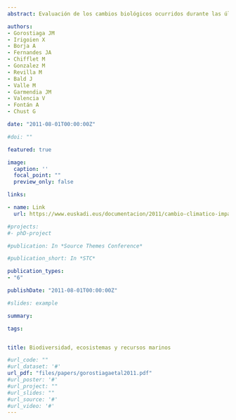 ```yaml
---
abstract: Evaluación de los cambios biológicos ocurridos durante las últimas décadas (especialmente durante el periodo 1980-2010) en distintos ecosistemas costeros y pelágicos y su relación con cambios en las variables climáticas e hidrológicas. La adquisición de estos conocimientos nos permitirá predecir los impactos en escenarios futuros y diseñar las medidas de adaptación. 

authors:
- Gorostiaga JM
- Irigoien X
- Borja A
- Fernandes JA
- Chifflet M
- Gonzalez M
- Revilla M
- Bald J
- Valle M
- Garmendia JM
- Valencia V
- Fontán A
- Chust G

date: "2011-08-01T00:00:00Z"

#doi: ""

featured: true

image:
  caption: ''
  focal_point: ""
  preview_only: false

links:

- name: Link
  url: https://www.euskadi.eus/documentacion/2011/cambio-climatico-impacto-y-adaptacion-en-la-comunidad-autonoma-del-pais-vasco/web01-a2ingkli/es/

#projects:
#- phD-project

#publication: In *Source Themes Conference*

#publication_short: In *STC*

publication_types:
- "6"

publishDate: "2011-08-01T00:00:00Z"

#slides: example

summary: 

tags:


title: Biodiversidad, ecosistemas y recursos marinos

#url_code: ""
#url_dataset: '#'
url_pdf: "files/papers/gorostiagaetal2011.pdf"
#url_poster: '#'
#url_project: ""
#url_slides: ""
#url_source: '#'
#url_video: '#'
---
```



